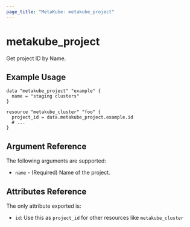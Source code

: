 ```yaml
---
page_title: "MetaKube: metakube_project"
---
```


# metakube_project

Get project ID by Name.

## Example Usage

```hcl
data "metakube_project" "example" {
  name = "staging clusters"
}

resource "metakube_cluster" "foo" {
  project_id = data.metakube_project.example.id
  # ...
}
```
## Argument Reference

The following arguments are supported:

* `name` - (Required) Name of the project.

## Attributes Reference

The only attribute exported is:
* `id`:  Use this as `project_id` for other resources like `metakube_cluster`
